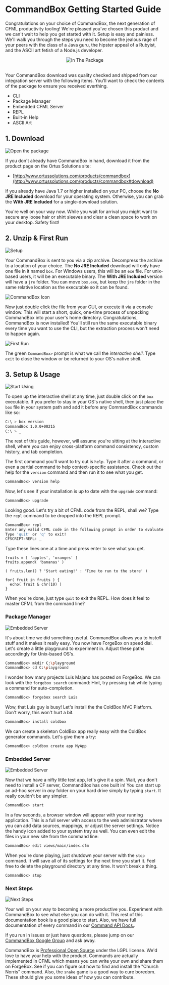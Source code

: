 # CommandBox Getting Started Guide

Congratulations on your choice of CommandBox, the next generation of CFML productivity tooling!  We're pleased you've chosen this product and we can't wait to help you get started with it.  Setup is easy and painless.  We'll walk you through the steps you need to become the jealous rage of your peers with the class of a Java guru, the hipster appeal of a Rubyist, and the ASCII art fetish of a Node.js developer.

<center>
    <img src="images/getting_started/in_the_package.png" alt="In The Package">
</center>
<br>

Your CommandBox download was quality checked and  shipped from our integration server with the following items.  You'll want to check the contents of the package to ensure you received everthing.
* CLI
* Package Manager
* Embedded CFML Server
* REPL
* Built-in Help
* ASCII Art

## 1. Download
<img src="images/getting_started/the_package.png" alt="Open the package">

If you don't already have CommandBox in hand, download it from the product page on the Ortus Solutions site:
* [http://www.ortussolutions.com/products/commandbox](http://www.ortussolutions.com/products/commandbox#download)
 
If you already have Java 1.7 or higher installed on your PC, choose the **No JRE Included** download for your operating system.  Otherwise, you can grab the **With JRE Included** for a single-download solution.

You're well on your way now.   While you wait for arrival you might want to secure any loose hair or shirt sleeves and clear a clean space to work on your desktop.  Safety first!


## 2. Unzip & First Run
<img src="images/getting_started/open_package.png" alt="Setup">

Your CommandBox is sent to you via a zip archive.  Decompress the archive to a location of your choice.  The **No JRE Included** download will only have one file in it named `box`.  For Windows users, this will be an `exe` file.  For unix-based users, it will be an executable binary.  The **With JRE Included** version will have a `jre` folder.  You can move `box.exe`, but keep the `jre` folder in the same relative location as the executable so it can be found.

<img src="images/getting_started/box_icon.png" alt="CommandBox Icon">

Now just double click the file from your GUI, or execute it via a console window.  This will start a short, quick, one-time process of unpacking CommandBox into your user's home directory.  Congratulations, CommandBox is now installed!  You'll still run the same executable binary every time you want to use the CLI, but the extraction process won't need to happen again.

<img src="images/getting_started/first_run.png" alt="First Run">

The green `CommandBox>` prompt is what we call the *interactive shell*.  Type `exit` to close the window or be returned to your OS's native shell.  

## 3. Setup & Usage
<img src="images/getting_started/run.png" alt="Start Using">

To open up the interactive shell at any time, just double click on the `box` executable.  If you prefer to stay in your OS's native shell, then just place the `box` file in your system path and add it before any CommandBox commands like so:

```bash
C:\ > box version
CommandBox 1.0.0+00215
C:\ > _ 
```

The rest of this guide, however, will assume you're sitting at the interactive shell, where you can enjoy cross-platform command consistency, custom history, and tab completion.

The first command you'll want to try out is `help`.  Type it after a command, or even a partial command to help context-specific assistance.  Check out the help for the `version` command and then run it to see what you get.

```bash
CommandBox> version help
```

Now, let's see if your installation is up to date with the `upgrade` command:

```bash
CommandBox> upgrade
```

Looking good.  Let's try a bit of CFML code from the REPL, shall we?  Type the `repl` command to be dropped into the REPL prompt.

```bash
CommandBox> repl
Enter any valid CFML code in the following prompt in order to evaluate it and print out any results (if any)
Type 'quit' or 'q' to exit!
CFSCRIPT-REPL: _
```

Type these lines one at a time and press enter to see what you get.
```
fruits = [ 'apples', 'oranges' ]
fruits.append( 'bananas' )

( fruits.len() ? 'Start eating!' : 'Time to run to the store' )

for( fruit in fruits ) {
  echo( fruit & chr(10) )
}
```

When you're done, just type `quit` to exit the REPL.  How does it feel to master CFML from the command line?

### Package Manager
<img src="images/getting_started/package_manager.png" alt="Embedded Server">

It's about time we did something useful.  CommandBox allows you to *install* stuff and it makes it really easy.  You now have ForgeBox on speed dial.   Let's create a little playground to experiment in.  Adjust these paths accordingly for Unix-based OS's.

```bash
CommandBox> mkdir C:\playground
CommandBox> cd C:\playground
```

I wonder how many projects Luis Majano has posted on ForgeBox.  We can look with the `forgebox search` command:  Hint, try pressing `tab` while typing a command for auto-completion.

```bash
CommandBox> forgebox search Luis

```

Wow, that Luis guy is busy!  Let's install the the ColdBox MVC Platform.  Don't worry, this won't hurt a bit.

```bash
CommandBox> install coldbox
```

We can create a skeleton ColdBox app really easy with the ColdBox generator commands.  Let's give them a try:

```bash
CommandBox> coldbox create app MyApp
```

### Embedded Server
<img src="images/getting_started/embedded_server.png" alt="Embedded Server">

Now that we have a nifty little test app, let's give it a spin.  Wait, you don't need to install a CF server, CommandBox has one built in!  You can start up an ad-hoc server in *any* folder on your hard drive simply by typing `start`.  It really couldn't be any simpler.

```bash
CommandBox> start
```

In a few seconds, a browser window will appear with your running application.  This is a full server with access to the web administrator where you can add data sources, mappings, or adjust the server settings.  Notice the handy icon added to your system tray as well.  You can even edit the files in your new site from the command line:


```bash
CommandBox> edit views/main/index.cfm
```

When you're done playing, just shutdown your server with the `stop` command.  It will save all of its settings for the next time you start it.  Feel free to delete the playground directory at any time.  It won't break a thing.

```bash
CommandBox> stop
```

### Next Steps
<img src="images/getting_started/extensbility.png" alt="Next Steps">

Your well on your way to becoming a more productive you.  Experiment with CommandBox to see what else you can do with it.  This rest of this documentation book is a good place to start.  Also, we have full documentation of every command in our [Command API Docs.](http://apidocs.ortussolutions.com/commandbox/current).  

If you run in issues or just have questions, please jump on our [CommandBox Google Group](https://groups.google.com/a/ortussolutions.com/forum/#!forum/commandbox) and ask away.

CommandBox is [Professional Open Source](https://github.com/Ortus-Solutions/commandbox) under the LGPL license.  We'd love to have your help with the product.  Commands are actually implemented in CFML which means you can write your own and share them on ForgeBox.   See if you can figure out how to find and install the "Church Norris" command.  Also, the `snake` game is a good way to cure boredom.  These should give you some ideas of how you can contribute.




